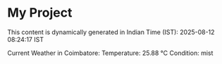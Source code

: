 # My Project

This content is dynamically generated in Indian Time (IST): 2025-08-12 08:24:17 IST


Current Weather in Coimbatore:
Temperature: 25.88 °C
Condition: mist
